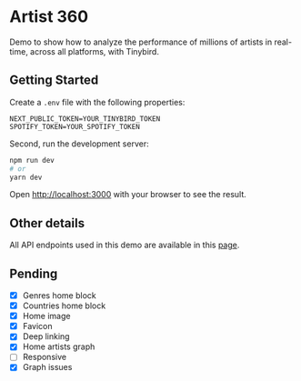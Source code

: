 # Artist 360
Demo to show how to analyze the performance of millions of artists in real-time, across all platforms, with Tinybird.


## Getting Started
Create a `.env` file with the following properties:

```
NEXT_PUBLIC_TOKEN=YOUR_TINYBIRD_TOKEN
SPOTIFY_TOKEN=YOUR_SPOTIFY_TOKEN
```

Second, run the development server:

```bash
npm run dev
# or
yarn dev
```

Open [http://localhost:3000](http://localhost:3000) with your browser to see the result.

## Other details
All API endpoints used in this demo are available in this [page](https://api.tinybird.co/endpoints?token=p.eyJ1IjogIjI5ZGRlNDhjLTU3NDQtNDQ1Yy1iZTJhLThkMjdiNWM5NTVmNiIsICJpZCI6ICI2Zjk2M2U5NS1mMGZmLTQyOTctYTk3MC00NjcxZjBhMmMzYjgifQ.SJ8kGdkgPd3lG9C5MQb9EnGKovvOeiwo0AIUusU344Q).

## Pending
- [x] Genres home block
- [x] Countries home block
- [x] Home image
- [x] Favicon
- [x] Deep linking
- [x] Home artists graph
- [ ] Responsive
- [x] Graph issues
